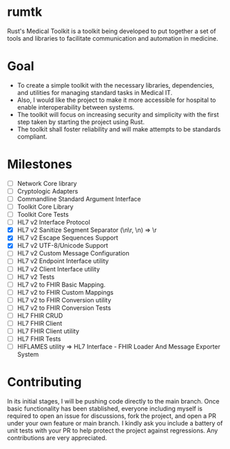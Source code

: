 # rumtk
Rust's Medical Toolkit is a toolkit being developed to put together a set of tools and libraries to facilitate communication and automation in medicine. 

# Goal
+ To create a simple toolkit with the necessary libraries, dependencies, and utilities for managing standard tasks in Medical IT. 
+ Also, I would like the project to make it more accessible for hospital to enable interoperability between systems. 
+ The toolkit will focus on increasing security and simplicity with the first step taken by starting the project using Rust.
+ The toolkit shall foster reliability and will make attempts to be standards compliant.

# Milestones
- [ ] Network Core library
- [ ] Cryptologic Adapters
- [ ] Commandline Standard Argument Interface
- [ ] Toolkit Core Library
- [ ] Toolkit Core Tests
- [ ] HL7 v2 Interface Protocol
- [x] HL7 v2 Sanitize Segment Separator (\n\r, \n) => \r
- [x] HL7 v2 Escape Sequences Support
- [x] HL7 v2 UTF-8/Unicode Support
- [ ] HL7 v2 Custom Message Configuration
- [ ] HL7 v2 Endpoint Interface utility
- [ ] HL7 v2 Client Interface utility
- [ ] HL7 v2 Tests
- [ ] HL7 v2 to FHIR Basic Mapping.
- [ ] HL7 v2 to FHIR Custom Mappings
- [ ] HL7 v2 to FHIR Conversion utility
- [ ] HL7 v2 to FHIR Conversion Tests
- [ ] HL7 FHIR CRUD
- [ ] HL7 FHIR Client
- [ ] HL7 FHIR Client utility
- [ ] HL7 FHIR Tests
- [ ] HIFLAMES utility => HL7 Interface - FHIR Loader And Message Exporter System

# Contributing
In its initial stages, I will be pushing code directly to the main branch. Once basic functionality has been stablished, everyone including myself is required to open an issue for discussions, fork the project, and open a PR under your own feature or main branch. I kindly ask you include a battery of unit tests with your PR to help protect the project against regressions. Any contributions are very appreciated.
